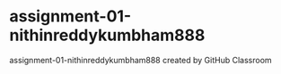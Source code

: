 # assignment-01-nithinreddykumbham888
assignment-01-nithinreddykumbham888 created by GitHub Classroom
